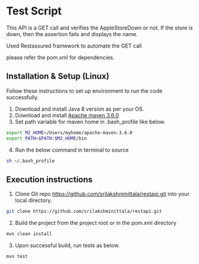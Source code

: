 # Test Script

This API is a GET call and verifies the AppleStoreDown or not. If the store is down, then the assertion fails and displays the name. 

Used Restassured framework to automate the GET call

please refer the pom.xml for dependencies.



## Installation & Setup (Linux)

Follow these instructions to set up environment to run the code successfully.

1. Download and install Java 8 version as per your OS.
2. Download and install [Apache maven 3.6.0](https://maven.apache.org/install.html)
3. Set path variable for maven home in .bash_profile like below.

```bash
export M2_HOME=/Users/myhome/apache-maven-3.6.0
export PATH=$PATH:$M2_HOME/bin
```

4. Run the below command in terminal to source

```bash
sh ~/.bash_profile
```

## Execution instructions 


1. Clone Git repo  https://github.com/srilakshminittala/restapi.git into your local directory.

```bash
git clone https://github.com/srilakshminittala/restapi.git
```
2. Build the project from the project root or in the pom.xml directory

```bash
mvn clean install 
```

3. Upon successful build, run tests as below.

```bash
mvn test
```



